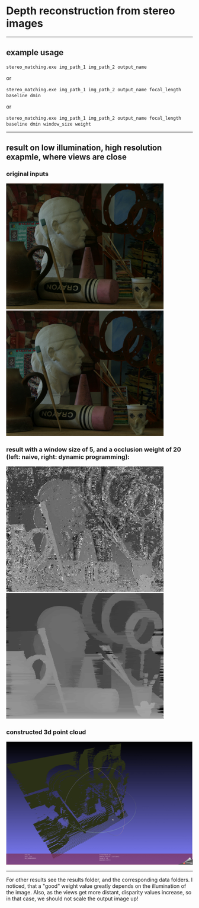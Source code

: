 # Depth reconstruction from stereo images
---
## example usage

```
stereo_matching.exe img_path_1 img_path_2 output_name
```

or

```
stereo_matching.exe img_path_1 img_path_2 output_name focal_length baseline dmin
```

or

```
stereo_matching.exe img_path_1 img_path_2 output_name focal_length baseline dmin window_size weight
```

---
## result on low illumination, high resolution exapmle, where views are close

### original inputs

<img src="data/Art_lowill/0.png" width="425"/> <img src="data/Art_lowill/1.png" width="425"/> 

### result with a window size of 5, and a occlusion weight of 20 (left: naive, right: dynamic programming):

<img src="results/art_lowill_naive.png" width="425"/> <img src="results/art_lowill_dp.png" width="425"/> 

### constructed 3d point cloud

![Alt Text](results/3dgif.gif)


---

For other results see the results folder, and the corresponding data folders. I noticed, that a "good" weight value greatly depends on the illumination of the image. Also, as the views get more distant, disparity values increase, so in that case, we should not scale the output image up!
